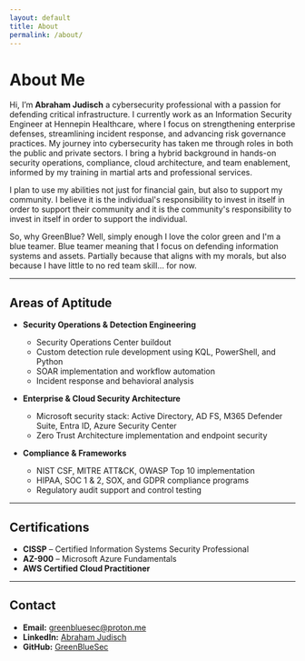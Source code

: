 ```yaml
---
layout: default
title: About
permalink: /about/
---
```

# About Me

Hi, I’m **Abraham Judisch** a cybersecurity professional with a passion for defending critical infrastructure. I currently work as an Information Security Engineer at Hennepin Healthcare, where I focus on strengthening enterprise defenses, streamlining incident response, and advancing risk governance practices. My journey into cybersecurity has taken me through roles in both the public and private sectors. I bring a hybrid background in hands-on security operations, compliance, cloud architecture, and team enablement, informed by my training in martial arts and professional services.

I plan to use my abilities not just for financial gain, but also to support my community. I believe it is the individual's responsibility to invest in itself in order to support their community and it is the community's responsibility to invest in itself in order to support the individual.

So, why GreenBlue? Well, simply enough I love the color green and I'm a blue teamer. Blue teamer meaning that I focus on defending information systems and assets. Partially because that aligns with my morals, but also because I have little to no red team skill... for now.

---

## Areas of Aptitude

- **Security Operations & Detection Engineering**
  - Security Operations Center buildout
  - Custom detection rule development using KQL, PowerShell, and Python
  - SOAR implementation and workflow automation
  - Incident response and behavioral analysis

- **Enterprise & Cloud Security Architecture**
  - Microsoft security stack: Active Directory, AD FS, M365 Defender Suite, Entra ID, Azure Security Center
  - Zero Trust Architecture implementation and endpoint security

- **Compliance & Frameworks**
  - NIST CSF, MITRE ATT&CK, OWASP Top 10 implementation
  - HIPAA, SOC 1 & 2, SOX, and GDPR compliance programs
  - Regulatory audit support and control testing

---

## Certifications

- **CISSP** – Certified Information Systems Security Professional  
- **AZ-900** – Microsoft Azure Fundamentals  
- **AWS Certified Cloud Practitioner**  

---

## Contact

- **Email:** greenbluesec@proton.me  
- **LinkedIn:** [Abraham Judisch](https://www.linkedin.com/in/abrahamjudisch-507sec/)
- **GitHub:** [GreenBlueSec](https://github.com/GreenBlueSec)